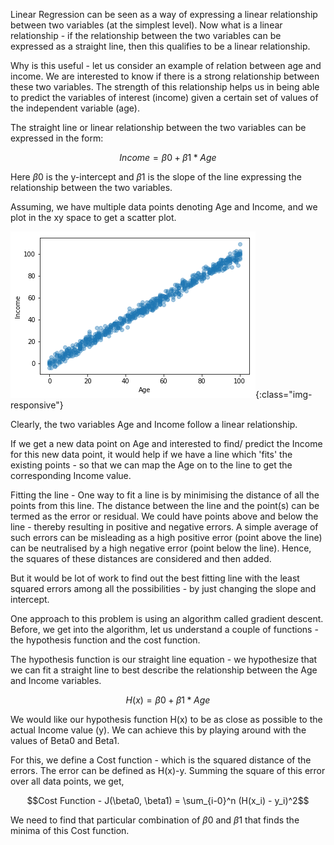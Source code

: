 Linear Regression can be seen as a way of expressing a linear relationship between two variables (at the simplest level). Now what is a linear relationship - if the relationship between the two variables can be expressed as a straight line, then this qualifies to be a linear relationship. 

Why is this useful - let us consider an example of relation between age and income. We are interested to know if there is a strong relationship between these two variables. The strength of this relationship helps us in being able to predict the variables of interest (income) given a certain set of values of the independent variable (age).

The straight line or linear relationship between the two variables can be expressed in the form:

$$Income = \beta0 + \beta1*Age$$

Here $\beta0$ is the y-intercept and $\beta1$ is the slope of the line expressing the relationship between the two variables.

Assuming, we have multiple data points denoting Age and Income, and we plot in the xy space to get a scatter plot. 

![Plot](/images/Scatterplot.png){:class="img-responsive"}

Clearly, the two variables Age and Income follow a linear relationship.

If we get a new data point on Age and interested to find/ predict the Income for this new data point, it would help if we have a line which 'fits' the existing points - so that we can map the Age on to the line to get the corresponding Income value.

Fitting the line - One way to fit a line is by minimising the distance of all the points from this line. The distance between the line and the point(s) can be termed as the error or residual. We could have points above and below the line - thereby resulting in positive and negative errors. A simple average of such errors can be misleading as a high positive error (point above the line) can be neutralised by a high negative error (point below the line). Hence, the squares of these distances are considered and then added.

But it would be lot of work to find out the best fitting line with the least squared errors among all the possibilities - by just changing the slope and intercept.

One approach to this problem is using an algorithm called gradient descent. Before, we get into the algorithm, let us understand a couple of functions - the hypothesis function and the cost function.

The hypothesis function is our straight line equation - we hypothesize that we can fit a straight line to best describe the relationship between the Age and Income variables.

$$H(x) = \beta0 + \beta1 * Age$$

We would like our hypothesis function H(x) to be as close as possible to the actual Income value (y). We can achieve this by playing around with the values of Beta0 and Beta1.

For this, we define a Cost function - which is the squared distance of the errors. The error can be defined as H(x)-y. Summing the square of this error over all data points, we get,

$$Cost Function - J(\beta0, \beta1) = \sum_{i-0}^n (H(x_i) - y_i)^2$$

We need to find that particular combination of $\beta0$ and $\beta1$ that finds the minima of this Cost function.

